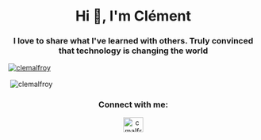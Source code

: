 <h1 align="center">Hi 👋, I'm Clément</h1>
<h3 align="center">I love to share what I've learned with others. Truly convinced that technology is changing the world</h3>

<p align="left"> <a href="https://github.com/ryo-ma/github-profile-trophy"><img src="https://github-profile-trophy.vercel.app/?username=clemalfroy" alt="clemalfroy" /></a> </p>



<p>&nbsp;<img align="center" src="https://github-readme-stats.vercel.app/api?username=clemalfroy&show_icons=true&locale=en" alt="clemalfroy" /></p>

<h3 align="center">Connect with me:</h3>
<p align="center">
<a href="https://linkedin.com/in/cmalfroy" target="blank"><img align="center" src="https://raw.githubusercontent.com/rahuldkjain/github-profile-readme-generator/master/src/images/icons/Social/linked-in-alt.svg" alt="cmalfroy" height="30" width="40" /></a>
</p>

